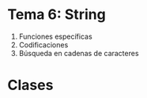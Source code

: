 # Tema 6: String

1. Funciones específicas
2. Codificaciones
3. Búsqueda en cadenas de caracteres

# Clases

